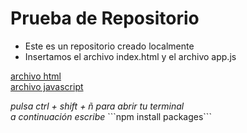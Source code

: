 <h1>Prueba de Repositorio</h1>

- Este es un repositorio creado localmente
- Insertamos el archivo index.html y el archivo app.js

[archivo html](index.html)
<br>
[archivo javascript](app.js)

<em>
    pulsa ctrl + shift + ñ para abrir tu terminal<br> 
    a continuación escribe
</em>
```npm install packages```